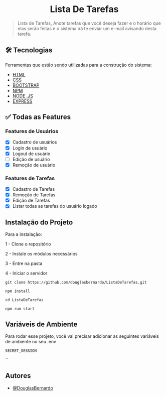 <h1 align="center">Lista De Tarefas</h1>

>Lista de Tarefas, Anote tarefas que você deseja fazer e o horário que elas serão feitas e o sistema irá te enviar um e-mail avisando desta tarefa.

## 🛠 Tecnologias

Ferramentas que estão sendo utilizadas para a construção do sistema:

- [HTML](https://www.w3schools.com/html/)
- [CSS](https://www.w3schools.com/css/)
- [BOOTSTRAP](https://bootstrap/)
- [NPM](https://www.npmjs.com/)
- [NODE .JS](https://nodejs.org/en/)
- [EXPRESS](https://expressjs.com/pt-br/)

## ✅ Todas as Features

### Features de Usuários 
- [x] Cadastro de usuários
- [x] Login de usuário 
- [x] Logout de usuário
- [ ] Edição de usuário
- [x] Remoção de usuário

### Features de Tarefas 
- [x] Cadastro de Tarefas
- [x] Remoção de Tarefas
- [x] Edição de Tarefas
- [x] Listar todas as tarefas do usuário logado

## Instalação do Projeto
Para a instalação:

 1 - Clone o repositório

 2 - Instale os módulos necessários 

 3 - Entre na pasta
 
 4 - Iniciar o servidor

    git clone https://github.com/douglasbernardo/ListaDeTarefas.git

    npm install
    
    cd ListaDeTarefas
    
    npm run start

## Variáveis de Ambiente

Para rodar esse projeto, você vai precisar adicionar as seguintes variáveis de ambiente no seu .env

`SECRET_SESSION`

``



## Autores

- [@DouglasBernardo](https://github.com/douglasbernardo)



